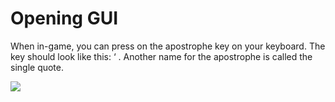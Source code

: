 # Opening GUI
When in-game, you can press on the apostrophe key on your keyboard. The key should look like this: ‘ .  Another name for the apostrophe is called the single quote. 

<img src="https://clickcrystals.xyz/faq/assets/apostrophe.png">
